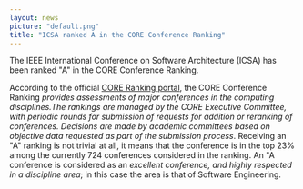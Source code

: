 ```yaml
---
layout: news
picture: "default.png"
title: "ICSA ranked A in the CORE Conference Ranking"
---
```


The IEEE International Conference on Software Architecture (ICSA) has been ranked "A" in the CORE Conference Ranking. 

According to the official [CORE Ranking portal](https://www.core.edu.au/conference-portal), the CORE Conference Ranking *provides assessments of major conferences in the computing disciplines.The rankings are managed by the CORE Executive Committee, with periodic rounds for submission of requests for addition or reranking of conferences. Decisions are made by academic committees based on objective data requested as part of the submission process*. Receiving an "A" ranking is not trivial at all, it means that the conference is in the top 23% among the currently 724 conferences considered in the ranking. An "A conference is considered as an *excellent conference, and highly respected in a discipline area*; in this case the area is that of Software Engineering.

